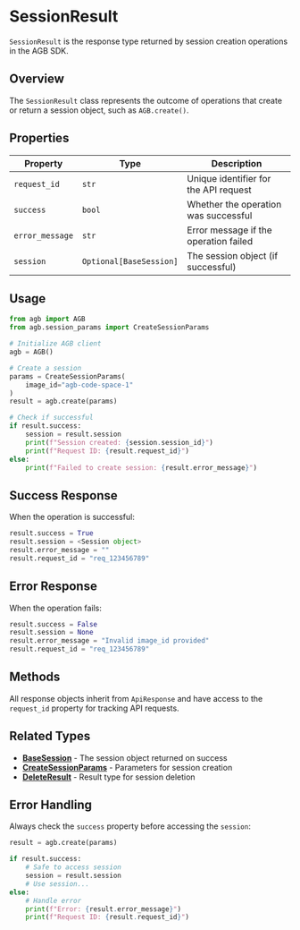 # SessionResult

`SessionResult` is the response type returned by session creation operations in the AGB SDK.

## Overview

The `SessionResult` class represents the outcome of operations that create or return a session object, such as `AGB.create()`.

## Properties

| Property | Type | Description |
|----------|------|-------------|
| `request_id` | `str` | Unique identifier for the API request |
| `success` | `bool` | Whether the operation was successful |
| `error_message` | `str` | Error message if the operation failed |
| `session` | `Optional[BaseSession]` | The session object (if successful) |

## Usage

```python
from agb import AGB
from agb.session_params import CreateSessionParams

# Initialize AGB client
agb = AGB()

# Create a session
params = CreateSessionParams(
    image_id="agb-code-space-1"
)
result = agb.create(params)

# Check if successful
if result.success:
    session = result.session
    print(f"Session created: {session.session_id}")
    print(f"Request ID: {result.request_id}")
else:
    print(f"Failed to create session: {result.error_message}")
```

## Success Response

When the operation is successful:

```python
result.success = True
result.session = <Session object>
result.error_message = ""
result.request_id = "req_123456789"
```

## Error Response

When the operation fails:

```python
result.success = False
result.session = None
result.error_message = "Invalid image_id provided"
result.request_id = "req_123456789"
```

## Methods

All response objects inherit from `ApiResponse` and have access to the `request_id` property for tracking API requests.

## Related Types

- **[BaseSession](../core/session.md)** - The session object returned on success
- **[CreateSessionParams](../core/session-params.md)** - Parameters for session creation
- **[DeleteResult](delete-result.md)** - Result type for session deletion

## Error Handling

Always check the `success` property before accessing the `session`:

```python
result = agb.create(params)

if result.success:
    # Safe to access session
    session = result.session
    # Use session...
else:
    # Handle error
    print(f"Error: {result.error_message}")
    print(f"Request ID: {result.request_id}")
```
